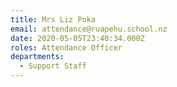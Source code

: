 ```yaml
---
title: Mrs Liz Poka
email: attendance@ruapehu.school.nz
date: 2020-05-05T23:40:34.000Z
roles: Attendance Officer
departments:
  - Support Staff
---
```


